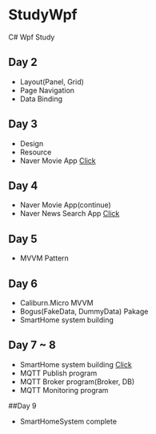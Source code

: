 # StudyWpf
C# Wpf Study

## Day 2
 - Layout(Panel, Grid)
 - Page Navigation
 - Data Binding

## Day 3
 - Design
 - Resource
 - Naver Movie App    [Click](https://github.com/AellimSun/StudyWpf/blob/main/portfolio/README.md#naver-%EC%98%81%ED%99%94%EA%B2%80%EC%83%89)

## Day 4
 - Naver Movie App(continue) 
 - Naver News Search App    [Click](https://github.com/AellimSun/StudyWpf/blob/main/portfolio/README.md#naver-news-search)

## Day 5
 - MVVM Pattern

## Day 6
 - Caliburn.Micro MVVM
 - Bogus(FakeData, DummyData) Pakage
 - SmartHome system building 

## Day 7 ~ 8
 - SmartHome system building   [Click](https://github.com/AellimSun/StudyWpf/blob/main/portfolio/README.md#smarthomemornitoring-app)
 - MQTT Publish program
 - MQTT Broker program(Broker, DB)
 - MQTT Monitoring program

##Day 9
 - SmartHomeSystem complete

